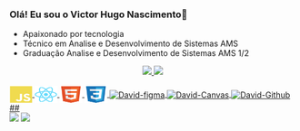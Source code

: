 ### Olá! Eu sou o Victor Hugo Nascimento👋

-  Apaixonado por tecnologia
-  Técnico em Analise e Desenvolvimento de Sistemas AMS 
-  Graduação Analise e Desenvolvimento de Sistemas AMS 1/2

<div align="center"> <a href="https://github.com/VictorHFN"> 
  <img height="160em" src="https://github-readme-stats.vercel.app/api?username=victorhfn&show_icons=true&theme=cobalt&include_all_commits=true&count_private=true"/> <img height="160em" src="https://github-readme-stats.vercel.app/api/top-langs/?username=victorhfn&layout=compact&langs_count=7&theme=cobalt"/></div> <div style="display: inline_block"><br> <img align="center" alt="David-Js" height="30" width="40" src="https://raw.githubusercontent.com/devicons/devicon/master/icons/javascript/javascript-plain.svg"> <img align="center" alt="David-React" height="30" width="40" src="https://raw.githubusercontent.com/devicons/devicon/master/icons/react/react-original.svg"> <img align="center" alt="David-HTML" height="30" width="40" src="https://raw.githubusercontent.com/devicons/devicon/master/icons/html5/html5-original.svg"> <img align="center" alt="David-CSS" height="30" width="40" src="https://raw.githubusercontent.com/devicons/devicon/master/icons/css3/css3-original.svg"> <img align="center" alt="David-figma" height="30" width="40" src="https://cdn.jsdelivr.net/gh/devicons/devicon/icons/figma/figma-original.svg" /> <img align="center" alt="David-Canvas" height="30" width="40"
  src="https://cdn.jsdelivr.net/gh/devicons/devicon/icons/canva/canva-original.svg" /> <img align="center" alt="David-Github" height="30" width="40" src="https://cdn.jsdelivr.net/gh/devicons/devicon/icons/github/github-original.svg" /> </div> ## <div> <a href="https://www.instagram.com/victor_hnascimentoo" target="_blank"><img src="https://img.shields.io/badge/-Instagram-%23E4405F?style=for-the-badge&logo=instagram&logoColor=white" target="_blank"></a> <a href = "vhfn2004@gmail.com"><img src="https://img.shields.io/badge/-Gmail-%23333?style=for-the-badge&logo=gmail&logoColor=white" target="_blank"></a></div>

